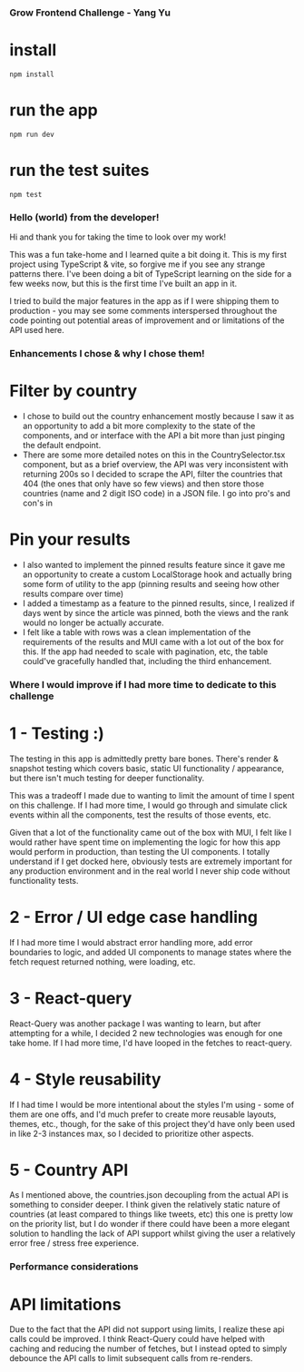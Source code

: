 ### Grow Frontend Challenge - Yang Yu

# install
`npm install`

# run the app
`npm run dev`

# run the test suites
`npm test`

### Hello (world) from the developer!

Hi and thank you for taking the time to look over my work!

This was a fun take-home and I learned quite a bit doing it. This is my first project using TypeScript & vite, so forgive me if you see
any strange patterns there. I've been doing a bit of TypeScript learning on the side for a few weeks now, but this is the first
time I've built an app in it.

I tried to build the major features in the app as if I were shipping them to production - you may see some comments
interspersed throughout the code pointing out potential areas of improvement and or limitations of the API used here.

### Enhancements I chose & why I chose them!

# Filter by country

- I chose to build out the country enhancement mostly because I saw it as an opportunity to add a bit more complexity to the state
of the components, and or interface with the API a bit more than just pinging the default endpoint.
- There are some more detailed notes on this in the CountrySelector.tsx component, but as a brief overview, the API was very inconsistent with returning 200s so I decided to scrape the API, filter the countries that 404 (the ones that only have so few views) 
and then store those countries (name and 2 digit ISO code) in a JSON file. I go into pro's and con's in <CountrySelector />


# Pin your results

- I also wanted to implement the pinned results feature since it gave me an opportunity to create a custom LocalStorage hook and actually bring some form of utility to the app (pinning results and seeing how other results compare over time)
- I added a timestamp as a feature to the pinned results, since, I realized if days went by since the article was pinned, both the views and the rank would no longer be actually accurate.
- I felt like a table with rows was a clean implementation of the requirements of the results and MUI came with a lot out of the box
for this. If the app had needed to scale with pagination, etc, the table could've gracefully handled that, including the third enhancement. 


### Where I would improve if I had more time to dedicate to this challenge

# 1 - Testing :) 

The testing in this app is admittedly pretty bare bones. There's render & snapshot testing which covers basic, static UI 
functionality / appearance, but there isn't much testing for deeper functionality.

This was a tradeoff I made due to wanting to limit the amount of time I spent on this challenge. If I had more time, I would go through and simulate click events within all the components, test the results of those events, etc. 

Given that a lot of the functionality came out of the box with MUI, I felt like I would rather have spent time on implementing the logic for how this app would perform in production, than testing the UI components. I totally understand if I get docked here, obviously tests are extremely important for any production environment and in the real world I never ship code without functionality tests.

# 2 - Error / UI edge case handling

If I had more time I would abstract error handling more, add error boundaries to logic, and added UI components to manage states where the fetch request returned nothing, were loading, etc. 

# 3 - React-query

React-Query was another package I was wanting to learn, but after attempting for a while, I decided 2 new technologies was enough
for one take home. If I had more time, I'd have looped in the fetches to react-query. 

# 4 - Style reusability

If I had time I would be more intentional about the styles I'm using - some of them are one offs, and I'd much prefer to create more reusable layouts, themes, etc., though, for the sake of this project they'd have only been used in like 2-3 instances max, so I decided to prioritize other aspects. 

# 5 - Country API

As I mentioned above, the countries.json decoupling from the actual API is something to consider deeper. I think given the relatively static nature of countries (at least compared to things like tweets, etc) this one is pretty low on the priority list, but I do wonder if there could have been a more elegant solution to handling the lack of API support whilst giving the user a relatively error free / stress free experience. 

### Performance considerations

# API limitations
Due to the fact that the API did not support using limits, I realize these api calls could be improved. I think React-Query could have helped with caching and reducing the number of fetches, but I instead opted to simply debounce the API calls to limit subsequent calls from re-renders. 
